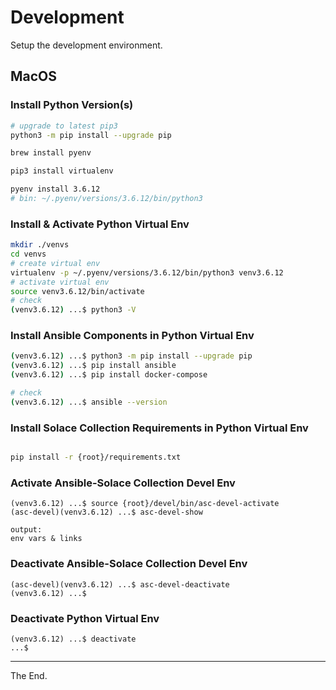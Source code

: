 # Development

Setup the development environment.

## MacOS

### Install Python Version(s)

````bash
# upgrade to latest pip3
python3 -m pip install --upgrade pip

brew install pyenv

pip3 install virtualenv

pyenv install 3.6.12
# bin: ~/.pyenv/versions/3.6.12/bin/python3

````

### Install & Activate Python Virtual Env

````bash
mkdir ./venvs
cd venvs
# create virtual env
virtualenv -p ~/.pyenv/versions/3.6.12/bin/python3 venv3.6.12
# activate virtual env
source venv3.6.12/bin/activate
# check
(venv3.6.12) ...$ python3 -V

````

### Install Ansible Components in Python Virtual Env
````bash
(venv3.6.12) ...$ python3 -m pip install --upgrade pip
(venv3.6.12) ...$ pip install ansible
(venv3.6.12) ...$ pip install docker-compose

# check
(venv3.6.12) ...$ ansible --version
````

### Install Solace Collection Requirements in Python Virtual Env
````bash

pip install -r {root}/requirements.txt

````

### Activate Ansible-Solace Collection Devel Env
````
(venv3.6.12) ...$ source {root}/devel/bin/asc-devel-activate
(asc-devel)(venv3.6.12) ...$ asc-devel-show

output:
env vars & links
````

### Deactivate Ansible-Solace Collection Devel Env
````
(asc-devel)(venv3.6.12) ...$ asc-devel-deactivate
(venv3.6.12) ...$
````

### Deactivate Python Virtual Env
````
(venv3.6.12) ...$ deactivate
...$
````

---
The End.
